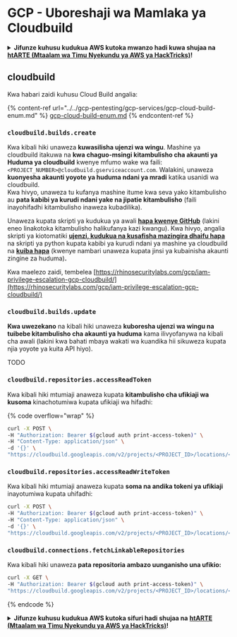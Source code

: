 # GCP - Uboreshaji wa Mamlaka ya Cloudbuild

<details>

<summary><strong>Jifunze kuhusu kudukua AWS kutoka mwanzo hadi kuwa shujaa na</strong> <a href="https://training.hacktricks.xyz/courses/arte"><strong>htARTE (Mtaalam wa Timu Nyekundu ya AWS ya HackTricks)</strong></a><strong>!</strong></summary>

Njia nyingine za kusaidia HackTricks:

* Ikiwa unataka kuona **kampuni yako ikitangazwa kwenye HackTricks** au **kupakua HackTricks kwa PDF** Angalia [**MIPANGO YA USAJILI**](https://github.com/sponsors/carlospolop)!
* Pata [**bidhaa rasmi za PEASS & HackTricks**](https://peass.creator-spring.com)
* Gundua [**Familia ya PEASS**](https://opensea.io/collection/the-peass-family), mkusanyiko wetu wa [**NFTs**](https://opensea.io/collection/the-peass-family) ya kipekee
* **Jiunge na** 💬 [**Kikundi cha Discord**](https://discord.gg/hRep4RUj7f) au kikundi cha [**telegram**](https://t.me/peass) au **tufuate** kwenye **Twitter** 🐦 [**@hacktricks_live**](https://twitter.com/hacktricks_live)**.**
* **Shiriki mbinu zako za kudukua kwa kuwasilisha PRs kwa** [**HackTricks**](https://github.com/carlospolop/hacktricks) na [**HackTricks Cloud**](https://github.com/carlospolop/hacktricks-cloud) repos za github.

</details>

## cloudbuild

Kwa habari zaidi kuhusu Cloud Build angalia:

{% content-ref url="../../gcp-pentesting/gcp-services/gcp-cloud-build-enum.md" %}
[gcp-cloud-build-enum.md](../../gcp-pentesting/gcp-services/gcp-cloud-build-enum.md)
{% endcontent-ref %}

### `cloudbuild.builds.create`

Kwa kibali hiki unaweza **kuwasilisha ujenzi wa wingu**. Mashine ya cloudbuild itakuwa na **kwa chaguo-msingi kitambulisho cha akaunti ya Huduma ya cloudbuild** kwenye mfumo wake wa faili: `<PROJECT_NUMBER>@cloudbuild.gserviceaccount.com`. Walakini, unaweza **kuonyesha akaunti yoyote ya huduma ndani ya mradi** katika usanidi wa cloudbuild.\
Kwa hivyo, unaweza tu kufanya mashine itume kwa seva yako kitambulisho au **pata kabibi ya kurudi ndani yake na jipatie kitambulisho** (faili inayohifadhi kitambulisho inaweza kubadilika).

Unaweza kupata skripti ya kudukua ya awali [**hapa kwenye GitHub**](https://github.com/RhinoSecurityLabs/GCP-IAM-Privilege-Escalation/blob/master/ExploitScripts/cloudbuild.builds.create.py) (lakini eneo linakotoka kitambulisho halikufanya kazi kwangu). Kwa hivyo, angalia skripti ya kiotomatiki [**ujenzi, kudukua na kusafisha mazingira dhaifu hapa**](https://github.com/carlospolop/gcp\_privesc\_scripts/blob/main/tests/f-cloudbuild.builds.create.sh) na skripti ya python kupata kabibi ya kurudi ndani ya mashine ya cloudbuild na [**kuiba hapa**](https://github.com/carlospolop/gcp\_privesc\_scripts/blob/main/tests/f-cloudbuild.builds.create.py) (kwenye nambari unaweza kupata jinsi ya kubainisha akaunti zingine za huduma)**.**

Kwa maelezo zaidi, tembelea [https://rhinosecuritylabs.com/gcp/iam-privilege-escalation-gcp-cloudbuild/](https://rhinosecuritylabs.com/gcp/iam-privilege-escalation-gcp-cloudbuild/)

### `cloudbuild.builds.update`

**Kwa uwezekano** na kibali hiki unaweza **kuboresha ujenzi wa wingu na tuibebe kitambulisho cha akaunti ya huduma** kama ilivyofanywa na kibali cha awali (lakini kwa bahati mbaya wakati wa kuandika hii sikuweza kupata njia yoyote ya kuita API hiyo).

TODO

### `cloudbuild.repositories.accessReadToken`

Kwa kibali hiki mtumiaji anaweza kupata **kitambulisho cha ufikiaji wa kusoma** kinachotumiwa kupata ufikiaji wa hifadhi:

{% code overflow="wrap" %}
```bash
curl -X POST \
-H "Authorization: Bearer $(gcloud auth print-access-token)" \
-H "Content-Type: application/json" \
-d '{}' \
"https://cloudbuild.googleapis.com/v2/projects/<PROJECT_ID>/locations/<LOCATION>/connections/<CONN_ID>/repositories/<repo-id>:accessReadToken"
```
### `cloudbuild.repositories.accessReadWriteToken`

Kwa kibali hiki mtumiaji anaweza kupata **soma na andika tokeni ya ufikiaji** inayotumiwa kupata uhifadhi:
```bash
curl -X POST \
-H "Authorization: Bearer $(gcloud auth print-access-token)" \
-H "Content-Type: application/json" \
-d '{}' \
"https://cloudbuild.googleapis.com/v2/projects/<PROJECT_ID>/locations/<LOCATION>/connections/<CONN_ID>/repositories/<repo-id>:accessReadWriteToken"
```
### `cloudbuild.connections.fetchLinkableRepositories`

Kwa kibali hiki unaweza **pata repositoria ambazo uunganisho una ufikio:**
```bash
curl -X GET \
-H "Authorization: Bearer $(gcloud auth print-access-token)" \
"https://cloudbuild.googleapis.com/v2/projects/<PROJECT_ID>/locations/<LOCATION>/connections/<CONN_ID>:fetchLinkableRepositories"
```
{% endcode %}

<details>

<summary><strong>Jifunze kuhusu kudukua AWS kutoka sifuri hadi shujaa na</strong> <a href="https://training.hacktricks.xyz/courses/arte"><strong>htARTE (Mtaalam wa Timu Nyekundu ya AWS ya HackTricks)</strong></a><strong>!</strong></summary>

Njia nyingine za kusaidia HackTricks:

* Ikiwa unataka kuona **kampuni yako ikitangazwa kwenye HackTricks** au **kupakua HackTricks kwa PDF** Angalia [**MIPANGO YA USAJILI**](https://github.com/sponsors/carlospolop)!
* Pata [**bidhaa rasmi za PEASS & HackTricks**](https://peass.creator-spring.com)
* Gundua [**Familia ya PEASS**](https://opensea.io/collection/the-peass-family), mkusanyiko wetu wa [**NFTs**](https://opensea.io/collection/the-peass-family) ya kipekee
* **Jiunge na** 💬 [**Kikundi cha Discord**](https://discord.gg/hRep4RUj7f) au kikundi cha [**telegram**](https://t.me/peass) au **tufuate** kwenye **Twitter** 🐦 [**@hacktricks_live**](https://twitter.com/hacktricks_live)**.**
* **Shiriki mbinu zako za kudukua kwa kuwasilisha PRs kwa** [**HackTricks**](https://github.com/carlospolop/hacktricks) na [**HackTricks Cloud**](https://github.com/carlospolop/hacktricks-cloud) repos za github.

</details>
